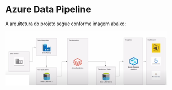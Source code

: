 # Azure Data Pipeline

A arquitetura do projeto segue conforme imagem abaixo:

![alt text](arquitetura.png)